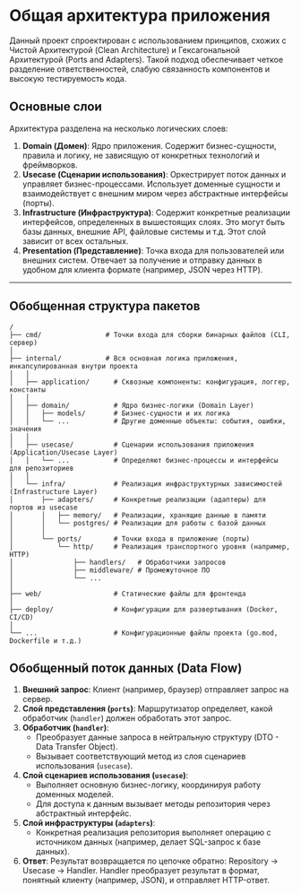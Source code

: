 # Общая архитектура приложения

Данный проект спроектирован с использованием принципов, схожих с Чистой Архитектурой (Clean Architecture) и Гексагональной Архитектурой (Ports and Adapters). Такой подход обеспечивает четкое разделение ответственностей, слабую связанность компонентов и высокую тестируемость кода.

## Основные слои

Архитектура разделена на несколько логических слоев:

1.  **Domain (Домен)**: Ядро приложения. Содержит бизнес-сущности, правила и логику, не зависящую от конкретных технологий и фреймворков.
2.  **Usecase (Сценарии использования)**: Оркестрирует поток данных и управляет бизнес-процессами. Использует доменные сущности и взаимодействует с внешним миром через абстрактные интерфейсы (порты).
3.  **Infrastructure (Инфраструктура)**: Содержит конкретные реализации интерфейсов, определенных в вышестоящих слоях. Это могут быть базы данных, внешние API, файловые системы и т.д. Этот слой зависит от всех остальных.
4.  **Presentation (Представление)**: Точка входа для пользователей или внешних систем. Отвечает за получение и отправку данных в удобном для клиента формате (например, JSON через HTTP).

---

## Обобщенная структура пакетов

```
/
├── cmd/                # Точки входа для сборки бинарных файлов (CLI, сервер)
│
├── internal/           # Вся основная логика приложения, инкапсулированная внутри проекта
│   │
│   ├── application/      # Сквозные компоненты: конфигурация, логгер, константы
│   │
│   ├── domain/           # Ядро бизнес-логики (Domain Layer)
│   │   ├── models/       # Бизнес-сущности и их логика
│   │   └── ...           # Другие доменные объекты: события, ошибки, значения
│   │
│   ├── usecase/          # Сценарии использования приложения (Application/Usecase Layer)
│   │   └── ...           # Определяют бизнес-процессы и интерфейсы для репозиториев
│   │
│   └── infra/            # Реализация инфраструктурных зависимостей (Infrastructure Layer)
│       ├── adapters/     # Конкретные реализации (адаптеры) для портов из usecase
│       │   ├── memory/   # Реализации, хранящие данные в памяти
│       │   └── postgres/ # Реализации для работы с базой данных
│       │
│       └── ports/        # Точки входа в приложение (порты)
│           └── http/     # Реализация транспортного уровня (например, HTTP)
│               ├── handlers/   # Обработчики запросов
│               ├── middleware/ # Промежуточное ПО
│               └── ...
│
├── web/                  # Статические файлы для фронтенда
│
├── deploy/               # Конфигурации для развертывания (Docker, CI/CD)
│
└── ...                   # Конфигурационные файлы проекта (go.mod, Dockerfile и т.д.)
```

## Обобщенный поток данных (Data Flow)

1.  **Внешний запрос**: Клиент (например, браузер) отправляет запрос на сервер.
2.  **Слой представления (`ports`)**: Маршрутизатор определяет, какой обработчик (`handler`) должен обработать этот запрос.
3.  **Обработчик (`handler`)**:
    *   Преобразует данные запроса в нейтральную структуру (DTO - Data Transfer Object).
    *   Вызывает соответствующий метод из слоя сценариев использования (`usecase`).
4.  **Слой сценариев использования (`usecase`)**:
    *   Выполняет основную бизнес-логику, координируя работу доменных моделей.
    *   Для доступа к данным вызывает методы репозитория через абстрактный интерфейс.
5.  **Слой инфраструктуры (`adapters`)**:
    *   Конкретная реализация репозитория выполняет операцию с источником данных (например, делает SQL-запрос к базе данных).
6.  **Ответ**: Результат возвращается по цепочке обратно: Repository -> Usecase -> Handler. Handler преобразует результат в формат, понятный клиенту (например, JSON), и отправляет HTTP-ответ.